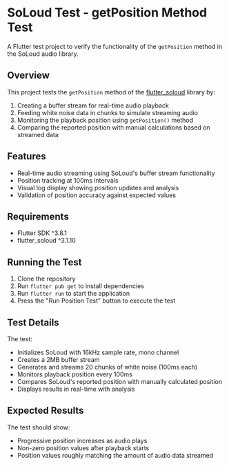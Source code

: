 # SoLoud Test - getPosition Method Test

A Flutter test project to verify the functionality of the `getPosition` method in the SoLoud audio library.

## Overview

This project tests the `getPosition` method of the [flutter_soloud](https://pub.dev/packages/flutter_soloud) library by:

1. Creating a buffer stream for real-time audio playback
2. Feeding white noise data in chunks to simulate streaming audio
3. Monitoring the playback position using `getPosition()` method
4. Comparing the reported position with manual calculations based on streamed data

## Features

- Real-time audio streaming using SoLoud's buffer stream functionality
- Position tracking at 100ms intervals
- Visual log display showing position updates and analysis
- Validation of position accuracy against expected values

## Requirements

- Flutter SDK ^3.8.1
- flutter_soloud ^3.1.10

## Running the Test

1. Clone the repository
2. Run `flutter pub get` to install dependencies
3. Run `flutter run` to start the application
4. Press the "Run Position Test" button to execute the test

## Test Details

The test:
- Initializes SoLoud with 16kHz sample rate, mono channel
- Creates a 2MB buffer stream
- Generates and streams 20 chunks of white noise (100ms each)
- Monitors playback position every 100ms
- Compares SoLoud's reported position with manually calculated position
- Displays results in real-time with analysis

## Expected Results

The test should show:
- Progressive position increases as audio plays
- Non-zero position values after playback starts
- Position values roughly matching the amount of audio data streamed
